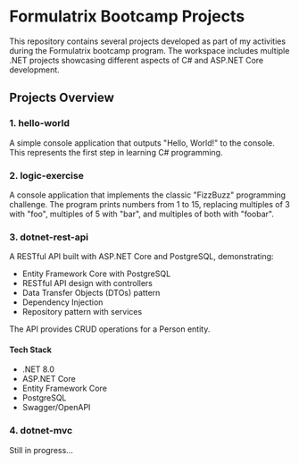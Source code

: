 # Formulatrix Bootcamp Projects

This repository contains several projects developed as part of my activities during the Formulatrix bootcamp program. The workspace includes multiple .NET projects showcasing different aspects of C# and ASP.NET Core development.

## Projects Overview

### 1. hello-world

A simple console application that outputs "Hello, World!" to the console. This represents the first step in learning C# programming.

### 2. logic-exercise

A console application that implements the classic "FizzBuzz" programming challenge. The program prints numbers from 1 to 15, replacing multiples of 3 with "foo", multiples of 5 with "bar", and multiples of both with "foobar".

### 3. dotnet-rest-api

A RESTful API built with ASP.NET Core and PostgreSQL, demonstrating:

- Entity Framework Core with PostgreSQL
- RESTful API design with controllers
- Data Transfer Objects (DTOs) pattern
- Dependency Injection
- Repository pattern with services

The API provides CRUD operations for a Person entity.

#### Tech Stack

- .NET 8.0
- ASP.NET Core
- Entity Framework Core
- PostgreSQL
- Swagger/OpenAPI

### 4. dotnet-mvc

Still in progress...
